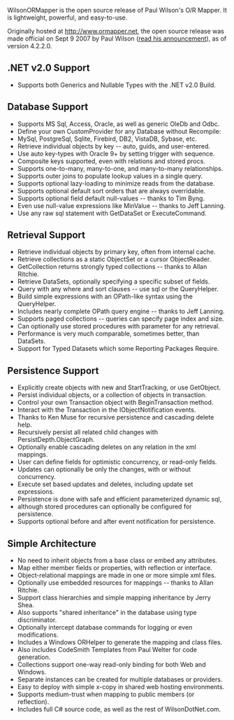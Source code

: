 WilsonORMapper is the open source release of Paul Wilson's O/R Mapper. It is lightweight, powerful, and easy-to-use.

Originally hosted at http://www.ormapper.net, the open source release was made official on Sept 9 2007 by Paul Wilson ([read his announcement](http://ormapper.net/Forums/Default.aspx?part=74&action=thread&id=2580&key=wyjyckxZYAKD9WiUMF8c4Q%3d%3d)), as of version 4.2.2.0.

## .NET v2.0 Support ##
  * Supports both Generics and Nullable Types with the .NET v2.0 Build.

## Database Support ##
  * Supports MS Sql, Access, Oracle, as well as generic OleDb and Odbc.
  * Define your own CustomProvider for any Database without Recompile:
  * MySql, PostgreSql, Sqlite, Firebird, DB2, VistaDB, Sybase, etc.
  * Retrieve individual objects by key -- auto, guids, and user-entered.
  * Use auto key-types with Oracle 9+ by setting trigger with sequence.
  * Composite keys supported, even with relations and stored procs.
  * Supports one-to-many, many-to-one, and many-to-many relationships.
  * Supports outer joins to populate lookup values in a single query.
  * Supports optional lazy-loading to minimize reads from the database.
  * Supports optional default sort orders that are always overridable.
  * Supports optional field default null-values -- thanks to Tim Byng.
  * Even use null-value expressions like MinValue -- thanks to Jeff Lanning.
  * Use any raw sql statement with GetDataSet or ExecuteCommand.

## Retrieval Support ##
  * Retrieve individual objects by primary key, often from internal cache.
  * Retrieve collections as a static ObjectSet or a cursor ObjectReader.
  * GetCollection returns strongly typed collections -- thanks to Allan Ritchie.
  * Retrieve DataSets, optionally specifying a specific subset of fields.
  * Query with any where and sort clauses -- use sql or the QueryHelper.
  * Build simple expressions with an OPath-like syntax using the QueryHelper.
  * Includes nearly complete OPath query engine -- thanks to Jeff Lanning.
  * Supports paged collections -- queries can specify page index and size.
  * Can optionally use stored procedures with parameter for any retrieval.
  * Performance is very much comparable, sometimes better, than DataSets.
  * Support for Typed Datasets which some Reporting Packages Require.

## Persistence Support ##
  * Explicitly create objects with new and StartTracking, or use GetObject.
  * Persist individual objects, or a collection of objects in transaction.
  * Control your own Transaction object with BeginTransaction method.
  * Interact with the Transaction in the IObjectNotification events.
  * Thanks to Ken Muse for recursive persistence and cascading delete help.
  * Recursively persist all related child changes with PersistDepth.ObjectGraph.
  * Optionally enable cascading deletes on any relation in the xml mappings.
  * User can define fields for optimistic concurrency, or read-only fields.
  * Updates can optionally be only the changes, with or without concurrency.
  * Execute set based updates and deletes, including update set expressions.
  * Persistence is done with safe and efficient parameterized dynamic sql,
  * although stored procedures can optionally be configured for persistence.
  * Supports optional before and after event notification for persistence.

## Simple Architecture ##
  * No need to inherit objects from a base class or embed any attributes.
  * Map either member fields or properties, with reflection or interface.
  * Object-relational mappings are made in one or more simple xml files.
  * Optionally use embedded resources for mappings -- thanks to Allan Ritchie.
  * Support class hierarchies and simple mapping inheritance by Jerry Shea.
  * Also supports "shared inheritance" in the database using type discriminator.
  * Optionally intercept database commands for logging or even modifications.
  * Includes a Windows ORHelper to generate the mapping and class files.
  * Also includes CodeSmith Templates from Paul Welter for code generation.
  * Collections support one-way read-only binding for both Web and Windows.
  * Separate instances can be created for multiple databases or providers.
  * Easy to deploy with simple x-copy in shared web hosting environments.
  * Supports medium-trust when mapping to public members (or reflection).
  * Includes full C# source code, as well as the rest of WilsonDotNet.com.